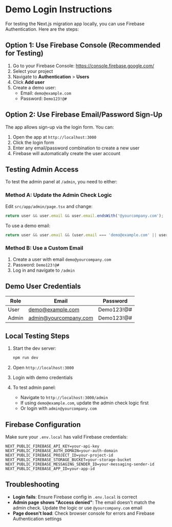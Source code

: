 # Demo Login Instructions

For testing the Next.js migration app locally, you can use Firebase Authentication. Here are the steps:

## Option 1: Use Firebase Console (Recommended for Testing)

1. Go to your Firebase Console: https://console.firebase.google.com/
2. Select your project
3. Navigate to **Authentication** > **Users**
4. Click **Add user**
5. Create a demo user:
   - Email: `demo@example.com`
   - Password: `Demo123!@#`

## Option 2: Use Firebase Email/Password Sign-Up

The app allows sign-up via the login form. You can:
1. Open the app at `http://localhost:3000`
2. Click the login form
3. Enter any email/password combination to create a new user
4. Firebase will automatically create the user account

## Testing Admin Access

To test the admin panel at `/admin`, you need to either:

### Method A: Update the Admin Check Logic
Edit `src/app/admin/page.tsx` and change:
```typescript
return user && user.email && user.email.endsWith('@yourcompany.com');
```

To use a demo email:
```typescript
return user && user.email && (user.email === 'demo@example.com' || user.email.endsWith('@yourcompany.com'));
```

### Method B: Use a Custom Email
1. Create a user with email `demo@yourcompany.com`
2. Password: `Demo123!@#`
3. Log in and navigate to `/admin`

## Demo User Credentials

| Role | Email | Password |
|------|-------|----------|
| User | demo@example.com | Demo123!@# |
| Admin | admin@yourcompany.com | Demo123!@# |

## Local Testing Steps

1. Start the dev server:
   ```bash
   npm run dev
   ```

2. Open `http://localhost:3000`

3. Login with demo credentials

4. To test admin panel:
   - Navigate to `http://localhost:3000/admin`
   - If using `demo@example.com`, update the admin check logic first
   - Or login with `admin@yourcompany.com`

## Firebase Configuration

Make sure your `.env.local` has valid Firebase credentials:
```
NEXT_PUBLIC_FIREBASE_API_KEY=your-api-key
NEXT_PUBLIC_FIREBASE_AUTH_DOMAIN=your-auth-domain
NEXT_PUBLIC_FIREBASE_PROJECT_ID=your-project-id
NEXT_PUBLIC_FIREBASE_STORAGE_BUCKET=your-storage-bucket
NEXT_PUBLIC_FIREBASE_MESSAGING_SENDER_ID=your-messaging-sender-id
NEXT_PUBLIC_FIREBASE_APP_ID=your-app-id
```

## Troubleshooting

- **Login fails**: Ensure Firebase config in `.env.local` is correct
- **Admin page shows "Access denied"**: The email doesn't match the admin check. Update the logic or use `@yourcompany.com` email
- **Page doesn't load**: Check browser console for errors and Firebase Authentication settings
